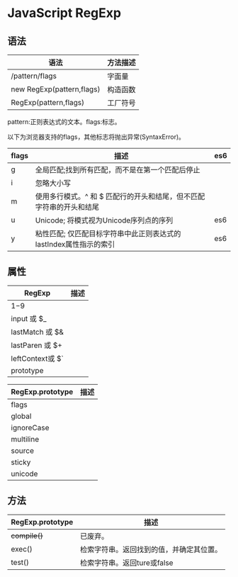 # JavaScript RegExp
## 语法

|语法|方法描述|
|--|--|
|/pattern/flags |字面量|
|new RegExp(pattern,flags) |构造函数|
|RegExp(pattern,flags)|工厂符号|

pattern:正则表达式的文本。flags:标志。

以下为浏览器支持的flags，其他标志将抛出异常(SyntaxError)。

|flags|描述|es6|
|--|--|--|
|g|全局匹配;找到所有匹配，而不是在第一个匹配后停止||
|i|忽略大小写||
|m|使用多行模式。^ 和 $ 匹配行的开头和结尾，但不匹配字符串的开头和结尾||
|u|Unicode; 将模式视为Unicode序列点的序列|es6|
|y|粘性匹配; 仅匹配目标字符串中此正则表达式的lastIndex属性指示的索引|es6|



## 属性

|RegExp|描述|
|--|--|
|$1-$9||
|input 或 $_||
|lastMatch 或 $&||
|lastParen 或 $+||
|leftContext或 $`||
|prototype|||

|RegExp.prototype| 描述|
|--|--|
|flags||
|global||
|ignoreCase||
|multiline||
|source||
|sticky||
|unicode||

## 方法

|RegExp.prototype| 描述|
|--|--|
|~~compile()~~|已废弃。|
|exec()|检索字符串。返回找到的值，并确定其位置。|
|test()|检索字符串。返回ture或false|
